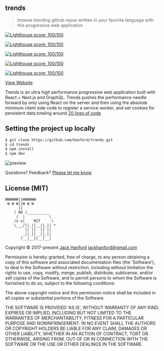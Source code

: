 ## trends

> browse trending github repos written in your favorite language with this progressive web application

[![Lighthouse score: 100/100](https://lighthouse-badge.appspot.com/?score=100&category=Performance)](https://github.com/ebidel/lighthouse-badge)

[![Lighthouse score: 100/100](https://lighthouse-badge.appspot.com/?score=100&category=PWA)](https://github.com/ebidel/lighthouse-badge)

[![Lighthouse score: 100/100](https://lighthouse-badge.appspot.com/?score=100&category=Accessibility)](https://github.com/ebidel/lighthouse-badge)

[![Lighthouse score: 100/100](https://lighthouse-badge.appspot.com/?score=100&category=Best%20Practices)](https://github.com/ebidel/lighthouse-badge)

[![Lighthouse score: 100/100](https://lighthouse-badge.appspot.com/?score=100&category=SEO)](https://github.com/ebidel/lighthouse-badge)


[View Website](https://trends.now.sh)


Trends is an ultra high performance progressive web application built with React + Next.js and GraphQL. Trends pushes the performance needle forward by only using React on the server and then using the absolute minimum client side code to register a service worker, and set cookies for persistent data totaling around [20 lines of code](https://github.com/hanford/trends/blob/master/pages/_document.js#L45)

## Setting the project up locally
```sh
$ git clone https://github.com/hanford/trends.git
$ cd trends
$ npm install
$ npm dev
```

![preview](https://github.com/hanford/trends/blob/master/audit.png)

Questions? Feedback? [Please let me know](https://github.com/hanford/trends/issues/new)

## License (MIT)

```
WWWWWW||WWWWWW
 W W W||W W W
      ||
    ( OO )__________
     /  |           \
    /o o|    MIT     \
    \___/||_||__||_|| *
         || ||  || ||
        _||_|| _||_||
       (__|__|(__|__|
```
Copyright © 2017-present [Jack Hanford](http://jackhanford.com) jackhanford@gmail.com

Permission is hereby granted, free of charge, to any person obtaining a copy of this software and associated documentation files (the 'Software'), to deal in the Software without restriction, including without limitation the rights to use, copy, modify, merge, publish, distribute, sublicense, and/or sell copies of the Software, and to permit persons to whom the Software is furnished to do so, subject to the following conditions:

The above copyright notice and this permission notice shall be included in all copies or substantial portions of the Software.

THE SOFTWARE IS PROVIDED 'AS IS', WITHOUT WARRANTY OF ANY KIND, EXPRESS OR IMPLIED, INCLUDING BUT NOT LIMITED TO THE WARRANTIES OF MERCHANTABILITY, FITNESS FOR A PARTICULAR PURPOSE AND NONINFRINGEMENT. IN NO EVENT SHALL THE AUTHORS OR COPYRIGHT HOLDERS BE LIABLE FOR ANY CLAIM, DAMAGES OR OTHER LIABILITY, WHETHER IN AN ACTION OF CONTRACT, TORT OR OTHERWISE, ARISING FROM, OUT OF OR IN CONNECTION WITH THE SOFTWARE OR THE USE OR OTHER DEALINGS IN THE SOFTWARE.
